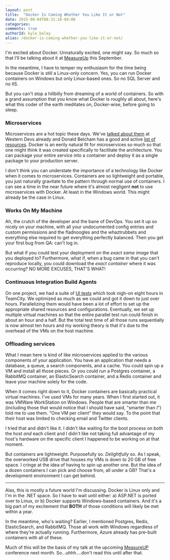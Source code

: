 ```yaml
---
layout: post
title:  "Docker Is Coming Whether You Like It or Not"
date: 2015-08-04T08:31:10-04:00
categories:
comments: true
authorId: kyle_baley
alias: /docker-is-coming-whether-you-like-it-or-not/
---
```


I'm excited about Docker. Unnaturally excited, one might say. So much so that I'll be talking about it at [MeasureUp](http://measureup.io/) this September.

In the meantime, I have to temper my enthusiasm for the time being because Docker is still a Linux-only concern. Yes, you can run Docker containers on Windows but only Linux-based ones. So no SQL Server and no IIS.

<!--more-->

But you can't stop a hillbilly from dreaming of a world of containers. So with a grand assumption that you know what Docker is roughly all about, here's what this coder of the earth meditates on, Docker-wise, before going to sleep.

### Microservices

Microservices are a hot topic these days. We've [talked about them](http://www.westerndevs.com/podcasts/podcast-microservices/) at Western Devs already and Donald Belcham has a good and active [list of resources](https://github.com/dbelcham/microservice-material). Docker is an eerily natural fit for microservices so much so that one might think it was created specifically to facilitate the architecture. You can package your entire service into a container and deploy it as a single package to your production server.

I don't think you can understate the importance of a technology like Docker when it comes to microservices. Containers are so lightweight and portable, you just naturally gravitate to the pattern through normal use of containers. I can see a time in the near future where it's almost negligent **not** to use microservices with Docker. At least in the Windows world. This might already be the case in Linux.

### Works On My Machine

Ah, the crutch of the developer and the bane of DevOps. You set it up so nicely on your machine, with all your undocumented config entries and custom permissions and the fladnoogles and the whaztrubbets and everything else required to get everything perfectly balanced. Then you get your first bug from QA: can't log in.

But what if you could test your deployment on the _exact same image_ that you deployed to? Furthermore, what if, when a bug came in that you can't reproduce locally, you could download the _exact container_ where it was occurring? NO MORE EXCUSES, THAT'S WHAT!

### Continuous Integration Build Agents

On one project, we had a suite of [UI tests](http://www.westerndevs.com/on-ui-testing/) which took nigh-on eight hours in TeamCity. We optimized as much as we could and got it down to just over hours. Parallelizing them would have been a lot of effort to set up the appropriate shared resources and configurations. Eventually, we set up multiple virtual machines so that the entire parallel test run could finish in about an hour and a half. But the total test time of all those runs sequentially is now almost ten hours and my working theory is that it's due to the overhead of the VMs on the host machine.

### Offloading services

What I mean here is kind of like microservices applied to the various components of your application. You have an application that needs a database, a queue, a search components, and a cache. You could spin up a VM and install all those pieces. Or you could run a Postgres container, a RabbitMQ container, an ElasticSearch container, and a Redis container and leave your machine solely for the code.

When it comes right down to it, Docker containers are basically practical virtual machines. I've used VMs for many years. When I first started out, it was VMWare WorkStation on Windows. People that are smarter than me (including those that would notice that I should have said, "smarter than *I*") told me to use them. "One VM per client" they would say. To the point that their host was limited to checking email and Twitter clients.

I tried that and didn't like it. I didn't like waiting for the boot process on both the host *and* each client and I didn't like not taking full advantage of my host's hardware on the specific client I happened to be working on at that moment.

But containers are lightweight. Purposefully so. _Delightfully_ so. As I speak, the overworked USB drive that houses my VMs is down to 20 GB of free space. I cringe at the idea of having to spin up another one. But the idea of a dozen containers I can pick and choose from, all under a GB? That's a development environment I can get behind.

---

Alas, this is mostly a future world I'm discussing. Docker is Linux only and I'm in the .NET space. So I have to wait until either: a) ASP.NET is ported over to Linux, or b) Docker supports Windows-based containers. And it's a big part of my excitement that **BOTH** of those conditions will likely be met within a year.

In the meantime, who's waiting? Earlier, I mentioned Postgres, Redis, ElasticSearch, and RabbitMQ. Those all work with Windows regardless of where they're actually running. Furthermore, Azure already has pre-built containers with all of these.

Much of this will be the basis of my talk at the upcoming [MeasureUP](http://measureup.io) conference next month. So...uhhh....don't read this until after that.